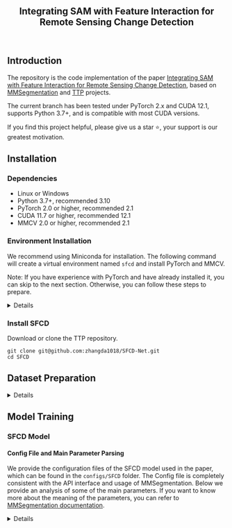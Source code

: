 <div align="center">
    <h2>
        Integrating SAM with Feature Interaction for Remote Sensing Change Detection
    </h2>
</div>

[//]: # (<div align="center">)

[//]: # (  <img src="resources/RSPrompter.png" width="800"/>)

[//]: # (</div>)

<div align="center">
&nbsp;&nbsp;&nbsp;&nbsp;
</div>

<div align="center">

</div>

## Introduction

The repository is the code implementation of the paper [ Integrating SAM with Feature Interaction for Remote Sensing Change Detection](1), based on [MMSegmentation](https://github.com/open-mmlab/mmsegmentation) and [TTP](https://github.com/KyanChen/TTP) projects.

The current branch has been tested under PyTorch 2.x and CUDA 12.1, supports Python 3.7+, and is compatible with most CUDA versions.

If you find this project helpful, please give us a star ⭐️, your support is our greatest motivation.


## Installation

### Dependencies

- Linux or Windows
- Python 3.7+, recommended 3.10
- PyTorch 2.0 or higher, recommended 2.1
- CUDA 11.7 or higher, recommended 12.1
- MMCV 2.0 or higher, recommended 2.1

### Environment Installation

We recommend using Miniconda for installation. The following command will create a virtual environment named `sfcd` and install PyTorch and MMCV.

Note: If you have experience with PyTorch and have already installed it, you can skip to the next section. Otherwise, you can follow these steps to prepare.

<details>

**Step 0**: Install [Miniconda](https://docs.conda.io/projects/miniconda/en/latest/index.html).

**Step 1**: Create a virtual environment named `sfcd` and activate it.

```shell
conda create -n sfcd python=3.10 -y
conda activate sfcd
```

**Step 2**: Install [PyTorch2.1.x](https://pytorch.org/get-started/locally/).

Linux/Windows:
```shell
pip install torch==2.1.2 torchvision==0.16.2 torchaudio==2.1.2 --index-url https://download.pytorch.org/whl/cu121
```
Or

```shell
conda install pytorch==2.1.2 torchvision==0.16.2 torchaudio==2.1.2 pytorch-cuda=12.1 -c pytorch -c nvidia
```

**Step 3**: Install [MMCV2.1.x](https://mmcv.readthedocs.io/en/latest/get_started/installation.html).

```shell
pip install -U openmim
mim install mmcv==2.1.0
```

**Step 4**: Install other dependencies.

```shell
pip install -U wandb einops importlib peft==0.8.2 scipy ftfy prettytable torchmetrics==1.3.1 transformers==4.38.1
```


</details>

### Install SFCD


Download or clone the TTP repository.

```shell
git clone git@github.com:zhangda1018/SFCD-Net.git
cd SFCD
```

## Dataset Preparation

<details>

### Levir-CD Change Detection Dataset

#### Dataset Download

- Image and label download address: [Levir-CD](https://chenhao.in/LEVIR/).

#### Organization Method

You can also choose other sources to download the data, but you need to organize the dataset in the following format:

```
${DATASET_ROOT} # Dataset root directory, for example: /home/username/data/levir-cd
├── train
│   ├── A
│   ├── B
│   └── label
├── val
│   ├── A
│   ├── B
│   └── label
└── test
    ├── A
    ├── B
    └── label
```

Note: In the project folder, we provide a folder named `data`, which contains an example of the organization method of the above dataset.

### Other Datasets

If you want to use other datasets, you can refer to [MMSegmentation documentation](https://mmsegmentation.readthedocs.io/zh-cn/latest/user_guides/2_dataset_prepare.html) to prepare the datasets.
</details>

## Model Training

### SFCD Model

#### Config File and Main Parameter Parsing

We provide the configuration files of the SFCD model used in the paper, which can be found in the `configs/SFCD` folder. The Config file is completely consistent with the API interface and usage of MMSegmentation. Below we provide an analysis of some of the main parameters. If you want to know more about the meaning of the parameters, you can refer to [MMSegmentation documentation](https://mmsegmentation.readthedocs.io/zh-cn/latest/user_guides/1_config.html).
<details>


#### Single Card Training

```shell
python tools/train.py configs/SFCD/xxx.py  # xxx.py is the configuration file you want to use
```



## Model Testing

#### Single Card Testing:

```shell
python tools/test.py configs/SFCD/xxx.py ${CHECKPOINT_FILE}  # xxx.py is the configuration file you want to use, CHECKPOINT_FILE is the checkpoint file you want to use
```


**Note**: If you need to get the visualization results, you can uncomment `default_hooks-visualization` in the Config file.


## Image Prediction

#### Single Image Prediction:

```shell
python demo/image_demo_with_cdinferencer.py ${IMAGE_FILE1} ${IMAGE_FILE2} configs/SFCD/image_infer.py --checkpoint ${CHECKPOINT_FILE} --out-dir ${OUTPUT_DIR}  # IMAGE_FILE is the image file you want to predict, xxx.py is the configuration file, CHECKPOINT_FILE is the checkpoint file you want to use, OUTPUT_DIR is the output path of the prediction result
```


## Acknowledgements

The repository is the code implementation of the paper [Integrating SAM with Feature Interaction for Remote Sensing Change Detection](1), based on [MMSegmentation](https://github.com/open-mmlab/mmsegmentation) and [TTP](https://github.com/KyanChen/TTP) projects.

## Citation

If you use the code or performance benchmarks of this project in your research, please refer to the following bibtex to cite SFCD.

```
```

## License

The repository is licensed under the [Apache 2.0 license](LICENSE).

